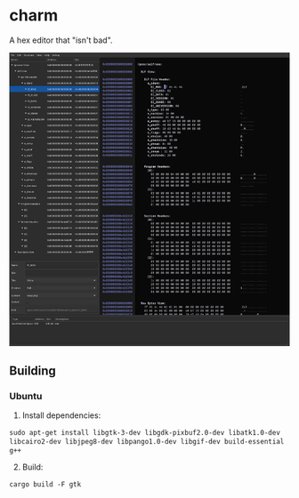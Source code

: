 # charm

A hex editor that "isn't bad". 

![Screenshot of charm](doc/screenshot.png?raw=true)

## Building

### Ubuntu

1. Install dependencies:

```
sudo apt-get install libgtk-3-dev libgdk-pixbuf2.0-dev libatk1.0-dev libcairo2-dev libjpeg8-dev libpango1.0-dev libgif-dev build-essential g++
```

2. Build:

```
cargo build -F gtk
```
